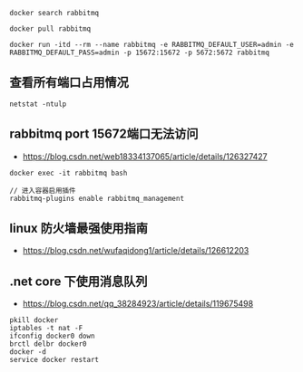 ```
docker search rabbitmq

docker pull rabbitmq

docker run -itd --rm --name rabbitmq -e RABBITMQ_DEFAULT_USER=admin -e RABBITMQ_DEFAULT_PASS=admin -p 15672:15672 -p 5672:5672 rabbitmq
```

## 查看所有端口占用情况
```
netstat -ntulp  
```
## rabbitmq port 15672端口无法访问
  - https://blog.csdn.net/web18334137065/article/details/126327427
  ```
  docker exec -it rabbitmq bash

  // 进入容器启用插件
  rabbitmq-plugins enable rabbitmq_management
  ```

## linux 防火墙最强使用指南
- https://blog.csdn.net/wufaqidong1/article/details/126612203  





## .net core 下使用消息队列
- https://blog.csdn.net/qq_38284923/article/details/119675498


```
pkill docker 
iptables -t nat -F 
ifconfig docker0 down 
brctl delbr docker0 
docker -d 
service docker restart
```